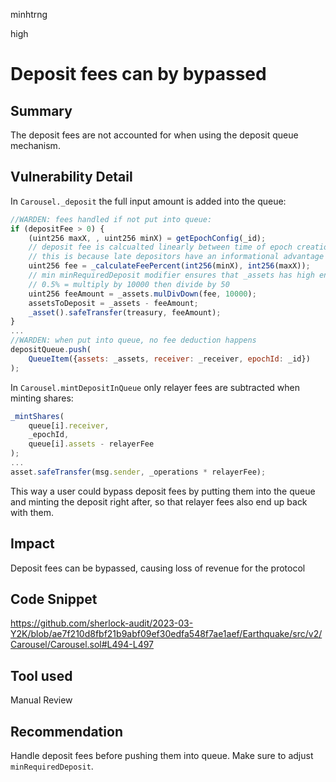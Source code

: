minhtrng

high

# Deposit fees can by bypassed

## Summary

The deposit fees are not accounted for when using the deposit queue mechanism.

## Vulnerability Detail

In `Carousel._deposit` the full input amount is added into the queue:

```js
//WARDEN: fees handled if not put into queue:
if (depositFee > 0) {
    (uint256 maxX, , uint256 minX) = getEpochConfig(_id);
    // deposit fee is calcualted linearly between time of epoch creation and epoch starting (deposit window)
    // this is because late depositors have an informational advantage
    uint256 fee = _calculateFeePercent(int256(minX), int256(maxX));
    // min minRequiredDeposit modifier ensures that _assets has high enough value to not devide by 0
    // 0.5% = multiply by 10000 then divide by 50
    uint256 feeAmount = _assets.mulDivDown(fee, 10000);
    assetsToDeposit = _assets - feeAmount;
    _asset().safeTransfer(treasury, feeAmount);
}
...
//WARDEN: when put into queue, no fee deduction happens
depositQueue.push(
    QueueItem({assets: _assets, receiver: _receiver, epochId: _id})
);
```

In `Carousel.mintDepositInQueue` only relayer fees are subtracted when minting shares:

```js
_mintShares(
    queue[i].receiver,
    _epochId,
    queue[i].assets - relayerFee
);
...
asset.safeTransfer(msg.sender, _operations * relayerFee);
```

This way a user could bypass deposit fees by putting them into the queue and minting the deposit right after, so that relayer fees also end up back with them.

## Impact

Deposit fees can be bypassed, causing loss of revenue for the protocol

## Code Snippet

https://github.com/sherlock-audit/2023-03-Y2K/blob/ae7f210d8fbf21b9abf09ef30edfa548f7ae1aef/Earthquake/src/v2/Carousel/Carousel.sol#L494-L497

## Tool used

Manual Review

## Recommendation
Handle deposit fees before pushing them into queue. Make sure to adjust `minRequiredDeposit`.